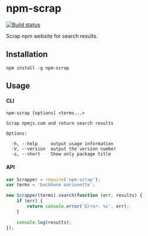 # npm-scrap

[![Build status](https://secure.travis-ci.org/stream7/npm-scrap.svg?branch=master)](http://travis-ci.org/stream7/npm-scrap)

Scrap npm website for search results.

## Installation

```
npm install -g npm-scrap

``` 

## Usage

#### CLI

```
npm-scrap [options] <terms...>

Scrap npmjs.com and return search results

Options:

  -h, --help     output usage information
  -V, --version  output the version number
  -s, --short    Show only package title
```

#### API

```javascript
var Scrapper = require('npm-scrap');
var terms = 'backbone marionette';

new Scrapper(terms).search(function (err, results) {
    if (err) {
        return console.error('Error: %s', err);
    }

    console.log(results);
});
```
